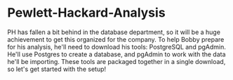 # Pewlett-Hackard-Analysis
PH has fallen a bit behind in the database department, so it will be a huge achievement to get this organized for the company. To help Bobby prepare for his analysis, he'll need to download his tools: PostgreSQL and pgAdmin. He'll use Postgres to create a database, and pgAdmin to work with the data he'll be importing. These tools are packaged together in a single download, so let's get started with the setup!
